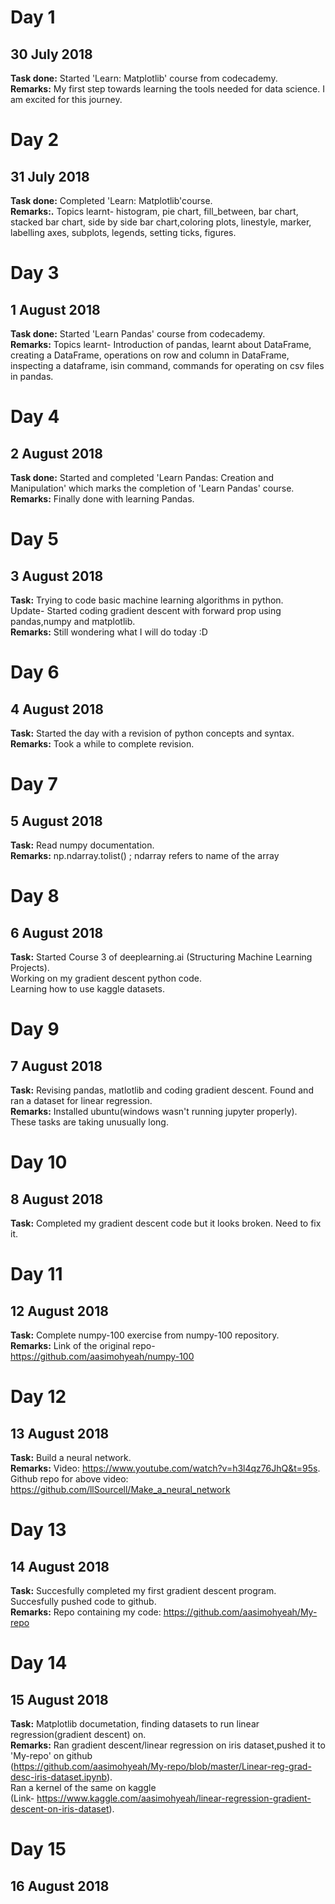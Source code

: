 # Day 1
## 30 July 2018

**Task done:** Started 'Learn: Matplotlib' course from codecademy.  
**Remarks:** My first step towards learning the tools needed for data science. I am excited for this journey.  

# Day 2
## 31 July 2018

**Task done:** Completed 'Learn: Matplotlib'course.  
**Remarks:.** Topics learnt- histogram, pie chart, fill_between, bar chart, stacked bar chart, side by side bar chart,coloring plots, linestyle, marker, labelling axes, subplots, legends, setting ticks, figures.  

# Day 3
## 1 August 2018

**Task done:** Started 'Learn Pandas' course from codecademy.  
**Remarks:** Topics learnt- Introduction of pandas, learnt about DataFrame, creating a DataFrame, operations on row and column in DataFrame, inspecting a dataframe, isin command, commands for operating on csv files in pandas.  

# Day 4
## 2 August 2018

**Task done:** Started and completed 'Learn Pandas: Creation and Manipulation' which marks the completion of 'Learn Pandas' course.  
**Remarks:** Finally done with learning Pandas.  

# Day 5
## 3 August 2018

**Task:** Trying to code basic machine learning algorithms in python.  
Update- Started coding gradient descent with forward prop using pandas,numpy and matplotlib.  
**Remarks:** Still wondering what I will do today :D  

# Day 6
## 4 August 2018

**Task:** Started the day with a revision of python concepts and syntax.  
**Remarks:** Took a while to complete revision.

# Day 7
## 5 August 2018

**Task:** Read numpy documentation.  
**Remarks:** np.ndarray.tolist() ; ndarray refers to name of the array  

# Day 8
## 6 August 2018

**Task:** Started Course 3 of deeplearning.ai (Structuring Machine Learning Projects).  
Working on my gradient descent python code.  
Learning how to use kaggle datasets.  

# Day 9
## 7 August 2018

**Task:** Revising pandas, matlotlib and coding gradient descent. Found and ran a dataset for linear regression.  
**Remarks:** Installed ubuntu(windows wasn't running jupyter properly).  
These tasks are taking unusually long.  

# Day 10
## 8 August 2018

**Task:** Completed my gradient descent code but it looks broken. Need to fix it.

# Day 11
## 12 August 2018

**Task:** Complete numpy-100 exercise from numpy-100 repository.  
**Remarks:** Link of the original repo- https://github.com/aasimohyeah/numpy-100

# Day 12
## 13 August 2018

**Task:** Build a neural network.  
**Remarks:** Video: https://www.youtube.com/watch?v=h3l4qz76JhQ&t=95s.  
Github repo for above video: https://github.com/llSourcell/Make_a_neural_network

# Day 13
## 14 August 2018

**Task:** Succesfully completed my first gradient descent program. Succesfully pushed code to github.  
**Remarks:** Repo containing my code: https://github.com/aasimohyeah/My-repo

# Day 14
## 15 August 2018

**Task:** Matplotlib documetation, finding datasets to run linear regression(gradient descent) on.  
**Remarks:** Ran gradient descent/linear regression on iris dataset,pushed it to 'My-repo' on github  
(https://github.com/aasimohyeah/My-repo/blob/master/Linear-reg-grad-desc-iris-dataset.ipynb).  
Ran a kernel of the same on kaggle  
(Link- https://www.kaggle.com/aasimohyeah/linear-regression-gradient-descent-on-iris-dataset).  

# Day 15
## 16 August 2018
